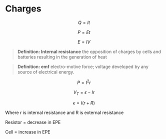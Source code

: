# Charges


$$Q=It$$

$$P=Et$$

$$E = IV$$


> **Definition: Internal resistance**
> the opposition of charges by cells and batteries resulting in the generation of heat




> **Definition: emf**
> electro-motive force; voltage developed by any source of electrical energy.


$$P = I^2r$$

$$V_T = \epsilon - Ir$$

$$\epsilon = I(r + R)$$

Where r is internal resistance and R is external resistance







Resistor = decrease in EPE

Cell = increase in EPE